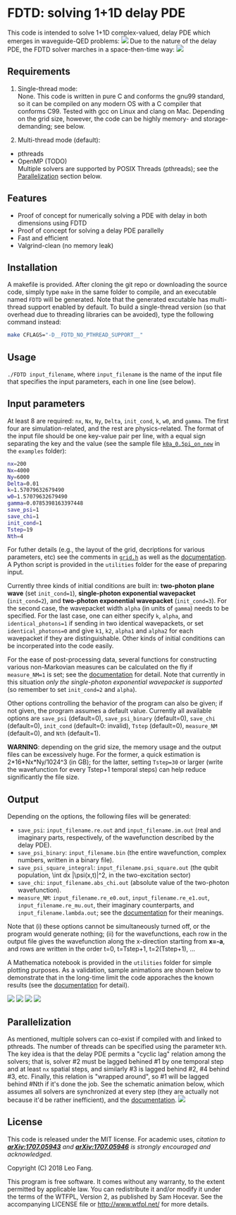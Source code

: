# FDTD: solving 1+1D delay PDE
This code is intended to solve 1+1D complex-valued, delay PDE which emerges in waveguide-QED problems: ![](doc/delay_PDE.png)
Due to the nature of the delay PDE, the FDTD solver marches in a space-then-time way: ![](doc/FDTD_marching.gif)

## Requirements
1. Single-thread mode:  
  None. This code is written in pure C and conforms the gnu99 standard, so it can be compiled on any modern OS with a C compiler that conforms C99. Tested with gcc on Linux and clang on Mac. Depending on the grid size, however, the code can be highly memory- and storage-demanding; see below.

2. Multi-thread mode (default):  
  - pthreads
  - OpenMP (TODO)  
  Multiple solvers are supported by POSIX Threads (pthreads); see the [Parallelization](#parallelization) section below. 

## Features
* Proof of concept for numerically solving a PDE with delay in both dimensions using FDTD
* Proof of concept for solving a delay PDE parallelly 
* Fast and efficient
* Valgrind-clean (no memory leak)

## Installation
A makefile is provided. After cloning the git repo or downloading the source code, simply type `make` in the same folder to compile, and an executable named `FDTD` will be generated. Note that the generated excutable has multi-thread support enabled by default. To build a single-thread version (so that overhead due to threading libraries can be avoided), type the following command instead:
```bash
make CFLAGS="-D__FDTD_NO_PTHREAD_SUPPORT__"
```

## Usage
`./FDTD input_filename`, where `input_filename` is the name of the input file that specifies the input parameters, each in one line (see below).

## Input parameters
At least 8 are required: `nx`, `Nx`, `Ny`, `Delta`, `init_cond`, `k`, `w0`, and `gamma`. The first four are simulation-related, and the rest are physics-related. The format of the input file should be one key-value pair per line, with a equal sign separating the key and the value (see the sample file [`k0a_0.5pi_on_new`](examples/k0a_0.5pi_on_new) in the `examples` folder):
```bash
nx=200
Nx=4000
Ny=6000
Delta=0.01
k=1.57079632679490
w0=1.57079632679490
gamma=0.0785398163397448
save_psi=1
save_chi=1
init_cond=1
Tstep=19
Nth=4
```
For futher details (e.g., the layout of the grid, decriptions for various parameters, etc) see the comments in [`grid.h`](grid.h) as well as the [documentation](doc/FDTD_JORS_style.pdf). A Python script is provided in the `utilities` folder for the ease of preparing input.

Currently three kinds of initial conditions are built in: **two-photon plane wave** (set `init_cond=1`), **single-photon exponential wavepacket** (`init_cond=2`), and **two-photon exponential wavepacket** (`init_cond=3`). For the second case, the wavepacket width `alpha` (in units of `gamma`) needs to be specified. For the last case, one can either specify `k`, `alpha`, and `identical_photons=1` if sending in two identical wavepackets, or set `identical_photons=0` and give `k1`, `k2`, `alpha1` and `alpha2` for each wavepacket if they are distinguishable. Other kinds of initial conditions can be incorperated into the code easily.

For the ease of post-processing data, several functions for constructing various non-Markovian measures can be calculated on the fly if `measure_NM=1` is set; see the [documentation](doc/FDTD_JORS_style.pdf) for detail. Note that currently in this situation *only the single-photon exponential wavepacket is supported* (so remember to set `init_cond=2` and `alpha`).

Other options controlling the behavior of the program can also be given; if not given, the program assumes a default value. Currently all available options are `save_psi` (default=0), `save_psi_binary` (default=0), `save_chi` (default=0), `init_cond` (default=0: invalid), `Tstep` (default=0), `measure_NM` (default=0), and `Nth` (default=1).

**WARNING**: depending on the grid size, the memory usage and the output files can be excessively huge. For the former, a quick estimation is 2\*16\*Nx\*Ny/1024^3 (in GB); for the latter, setting `Tstep=30` or larger (write the wavefunction for every Tstep+1 temporal steps) can help reduce significantly the file size.

## Output
Depending on the options, the following files will be generated: 
* `save_psi`: `input_filename.re.out` and `input_filename.im.out` (real and imaginary parts, respectively, of the wavefunction described by the delay PDE). 
* `save_psi_binary`: `input_filename.bin` (the entire wavefunction, complex numbers, written in a binary file).
* `save_psi_square_integral`: `input_filename.psi_square.out` (the qubit population, \int dx |\psi(x,t)|^2, in the two-excitation sector)
* `save_chi`: `input_filename.abs_chi.out` (absolute value of the two-photon wavefunction).
* `measure_NM`: `input_filename.re_e0.out`, `input_filename.re_e1.out`, `input_filename.re_mu.out`, their imaginary counterparts, and `input_filename.lambda.out`; see the [documentation](doc/FDTD_JORS_style.pdf) for their meanings.

Note that (i) these options cannot be simultaneously turned off, or the program would generate nothing; (ii) for the wavefunctions, each row in the output file gives the wavefunction along the x-direction starting from **x=-a**, and rows are written in the order t=0, t=Tstep+1, t=2(Tstep+1), ...

A Mathematica notebook is provided in the `utilities` folder for simple plotting purposes. As a validation, sample animations are shown below to demonstrate that in the long-time limit the code apporaches the known results (see the [documentation](doc/FDTD_JORS_style.pdf) for detail).

![](doc/g2_k0a_0.25pi_on.gif) ![](doc/g2_k0a_0.25pi_off_-1Gamma.gif)
![](doc/g2_k0a_0.5pi_on.gif) ![](doc/g2_k0a_0.5pi_off_-1Gamma.gif)

## Parallelization
As mentioned, multiple solvers can co-exist if compiled with and linked to pthreads. The number of threads can be specified using the parameter `Nth`. The key idea is that the delay PDE permits a "cyclic lag" relation among the solvers; that is, solver #2 must be lagged behined #1 by one temporal step and at least `nx` spatial steps, and similarly #3 is lagged behind #2, #4 behind #3, etc. Finally, this relation is "wrapped around", so #1 will be lagged behind #Nth if it's done the job. See the schematic animation below, which assumes all solvers are synchronized at every step (they are actually not because it'd be rather inefficient), and the [documentation](doc/FDTD_JORS_style.pdf). 
![](doc/FDTD_marching_multithread.gif)

## License
This code is released under the MIT license. For academic uses, *citation to **[arXiv:1707.05943](https://arxiv.org/abs/1707.05943)** and **[arXiv:1707.05946](https://arxiv.org/abs/1707.05946)** is strongly encouraged and acknowledged.* 

Copyright (C) 2018 Leo Fang.

This program is free software. It comes without any warranty, to the extent permitted by applicable law. You can redistribute it and/or modify it under the terms of the WTFPL, Version 2, as published by Sam Hocevar. See the accompanying LICENSE file or http://www.wtfpl.net/ for more details.
